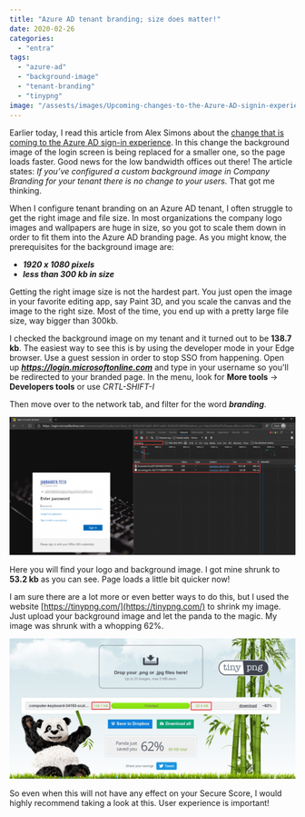 ```yaml
---
title: "Azure AD tenant branding; size does matter!"
date: 2020-02-26
categories: 
  - "entra"
tags: 
  - "azure-ad"
  - "background-image"
  - "tenant-branding"
  - "tinypng"
image: "/assests/images/Upcoming-changes-to-the-Azure-AD-signin-experience-1.png"
---
```


Earlier today, I read this article from Alex Simons about the [change that is coming to the Azure AD sign-in experience](https://techcommunity.microsoft.com/t5/azure-active-directory-identity/upcoming-changes-to-the-azure-ad-sign-in-experience/ba-p/1185161). In this change the background image of the login screen is being replaced for a smaller one, so the page loads faster. Good news for the low bandwidth offices out there! The article states: _If you’ve configured a custom background image in Company Branding for your tenant there is no change to your users._ That got me thinking.

When I configure tenant branding on an Azure AD tenant, I often struggle to get the right image and file size. In most organizations the company logo images and wallpapers are huge in size, so you got to scale them down in order to fit them into the Azure AD branding page. As you might know, the prerequisites for the background image are:

- **_1920 x 1080 pixels_**
- **_less than 300 kb in size_**

Getting the right image size is not the hardest part. You just open the image in your favorite editing app, say Paint 3D, and you scale the canvas and the image to the right size. Most of the time, you end up with a pretty large file size, way bigger than 300kb.

I checked the background image on my tenant and it turned out to be **138.7 kb**. The easiest way to see this is by using the developer mode in your Edge browser. Use a guest session in order to stop SSO from happening. Open up _**https://login.microsoftonline.com**_ and type in your username so you'll be redirected to your branded page. In the menu, look for **More tools** -> **Developers tools** or use _CRTL-SHIFT-I_

Then move over to the network tab, and filter for the word **_branding_**.

![](/assets/images/image-18-1024x495.png)

Here you will find your logo and background image. I got mine shrunk to **53.2 kb** as you can see. Page loads a little bit quicker now!

I am sure there are a lot more or even better ways to do this, but I used the website [https://tinypng.com/](https://tinypng.com/) to shrink my image. Just upload your background image and let the panda to the magic. My image was shrunk with a whopping 62%.

![](/assets/images/msedge_ACdXxbfhwA-1024x502.png)

So even when this will not have any effect on your Secure Score, I would highly recommend taking a look at this. User experience is important!
